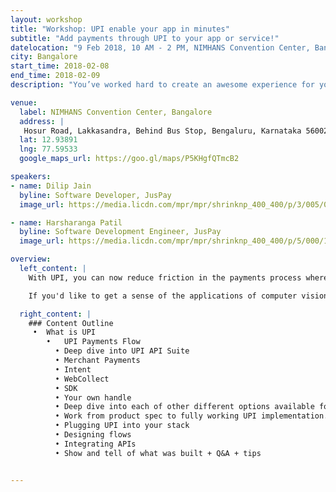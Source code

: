 ```yaml
---
layout: workshop
title: "Workshop: UPI enable your app in minutes"
subtitle: "Add payments through UPI to your app or service!"
datelocation: "9 Feb 2018, 10 AM - 2 PM, NIMHANS Convention Center, Bangalore"
city: Bangalore
start_time: 2018-02-08
end_time: 2018-02-09
description: "You’ve worked hard to create an awesome experience for your customers in your app, but you know that the payment experience is sub-optimal. It’s time to change that. Learn how to integrate UPI into your app in this hands-on workshop"

venue:
  label: NIMHANS Convention Center, Bangalore
  address: |
   Hosur Road, Lakkasandra, Behind Bus Stop, Bengaluru, Karnataka 560029
  lat: 12.93891
  lng: 77.59533
  google_maps_url: https://goo.gl/maps/P5KHgfQTmcB2

speakers:
- name: Dilip Jain
  byline: Software Developer, JusPay
  image_url: https://media.licdn.com/mpr/mpr/shrinknp_400_400/p/3/005/04e/22c/13b5765.jpg

- name: Harsharanga Patil
  byline: Software Development Engineer, JusPay
  image_url: https://media.licdn.com/mpr/mpr/shrinknp_400_400/p/5/000/1dc/2c7/075f5a5.jpg

overview:
  left_content: |
    With UPI, you can now reduce friction in the payments process where it (almost) looks invisible. In this workshop, we show you how. The workshop will cover the usage of UPI APIs to participants. The Juspay wrapper will be used as an example to run through the workflows in integrating UPI into the app.

    If you'd like to get a sense of the applications of computer vision in e-commerce and interact with practitioners from the industry, this is a great place to be. RSVP now to reserve your spot!

  right_content: |
    ### Content Outline
     •	What is UPI
        •	UPI Payments Flow
	      •	Deep dive into UPI API Suite
	      •	Merchant Payments
	      •	Intent
	      •	WebCollect
	      •	SDK
	      •	Your own handle
	      •	Deep dive into each of other different options available for you to integrate UPI
	      •	Work from product spec to fully working UPI implementation. (With hands on help from the Juspay team)
	      •	Plugging UPI into your stack
	      •	Designing flows
	      •	Integrating APIs
	      •	Show and tell of what was built + Q&A + tips


---
```

